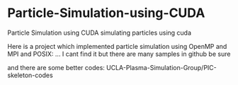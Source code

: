 # Particle-Simulation-using-CUDA
Particle Simulation using CUDA
simulating particles using cuda


Here is a project which implemented particle simulation using OpenMP and MPI and POSIX:
... I cant find it but there are many samples in github be sure

and there are some better codes:
UCLA-Plasma-Simulation-Group/PIC-skeleton-codes 
